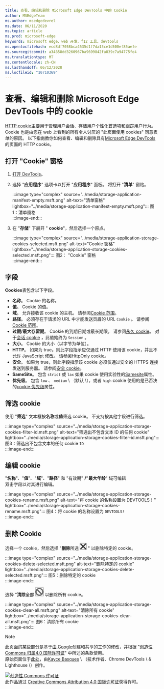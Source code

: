 ```yaml
---
title: 查看、编辑和删除 Microsoft Edge DevTools 中的 Cookie
author: MSEdgeTeam
ms.author: msedgedevrel
ms.date: 06/11/2020
ms.topic: article
ms.prod: microsoft-edge
keywords: microsoft edge、web 开发、f12 工具、devtools
ms.openlocfilehash: ecd8df7058bca4535d1f7da15ce1d500ef85aefe
ms.sourcegitcommit: a34858dd3260967ba9699842fa839c7a94775fe4
ms.translationtype: MT
ms.contentlocale: zh-CN
ms.lasthandoff: 06/12/2020
ms.locfileid: "10710369"
---
```

<!-- Copyright Kayce Basques 

   Licensed under the Apache License, Version 2.0 (the "License");
   you may not use this file except in compliance with the License.
   You may obtain a copy of the License at

       https://www.apache.org/licenses/LICENSE-2.0

   Unless required by applicable law or agreed to in writing, software
   distributed under the License is distributed on an "AS IS" BASIS,
   WITHOUT WARRANTIES OR CONDITIONS OF ANY KIND, either express or implied.
   See the License for the specific language governing permissions and
   limitations under the License.  -->

# 查看、编辑和删除 Microsoft Edge DevTools 中的 cookie  

[HTTP cookie][MDNHTTPCookies]主要用于管理用户会话、存储用户个性化首选项和跟踪用户行为。  Cookie 也是由您在 web 上看到的所有令人讨厌的 "此页面使用 cookies" 同意表单的原因。  以下指南教你如何查看、编辑和删除具有[Microsoft Edge DevTools][MicrosoftEdgeDevTools]的页面的 HTTP cookie。  

## 打开 "Cookie" 窗格  

1.  [打开 DevTools][DevToolsOpen]。  
1.  选择 "**应用程序**" 选项卡以打开 "**应用程序**" 面板。  将打开 "**清单**" 窗格。  
    
    :::image type="complex" source="../media/storage-application-manifest-empty.msft.png" alt-text="清单窗格" lightbox="../media/storage-application-manifest-empty.msft.png":::
       图1：清单窗格  
    :::image-end:::  

1.  在 "**存储**" 下展开 " **cookie**"，然后选择一个原点。  
    
    :::image type="complex" source="../media/storage-application-storage-cookies-selected.msft.png" alt-text="Cookie 窗格" lightbox="../media/storage-application-storage-cookies-selected.msft.png":::
       图2： "Cookie" 窗格  
    :::image-end:::  

## 字段  

**Cookies**表包含以下字段。  

*   **名称**。  Cookie 的名称。  
*   **值**。  Cookie 的值。  
*   **域**。  允许接收该 cookie 的主机。  请参阅[Cookie 范围][MDNHTTPCookiesScope]。  
*   **路径**。  必须存在于请求的 URL 中才能发送页眉的 URL `Cookie` 。  请参阅[Cookie 范围][MDNHTTPCookiesScope]。  
*   **过期/最大存留期**。  Cookie 的到期日期或最长期限。  请参阅[永久 cookie][MDNHTTPCookiesPermanent]。  对于[会话 cookie][MDNHTTPCookiesSession] ，此值始终为 `Session` 。  
*   **大小**。  Cookie 的大小（以字节为单位）。  
*   **HTTP**。  如果为 true，则此字段指示应仅通过 HTTP 使用该 cookie，并且不允许 JavaScript 修改。  请参阅[HttpOnly cookie][MDNHTTPCookiesSecure]。  
*   **安全**。  如果为 true，则此字段指示该 cookie 必须仅通过安全的 HTTPS 连接发送到服务器。  请参阅[安全 cookie][MDNHTTPCookiesSecure]。  
*   **SameSite**。  包含 `strict` 或 `lax` 如果 cookie 使用实验性的[Samesite][MDNHTTPCookiesSamesite]属性。  
*   **优先级**。  包含 `low` 、 `medium` \ （默认 \），或者 `high` cookie 使用的是已否决的[cookie 优先级][ChromiumIssue232693]属性。

## 筛选 cookie  

使用 "**筛选**" 文本框按**名称**或**值**筛选 cookie。  不支持按其他字段进行筛选。  

:::image type="complex" source="../media/storage-application-storage-cookies-filter-id.msft.png" alt-text="筛选出不包含文本 ID 的任何 cookie" lightbox="../media/storage-application-storage-cookies-filter-id.msft.png":::
   图3：筛选出不包含文本的任何 cookie `ID`  
:::image-end:::  

## 编辑 cookie  

"**名称**"、"**值**"、"**域**"、"**路径**" 和 "有效期" **/"最大年龄**" 域可编辑  
双击字段以对其进行编辑。  

:::image type="complex" source="../media/storage-application-storage-cookies-rename.msft.png" alt-text="将 cookie 的名称设置为 DEVTOOLS！" lightbox="../media/storage-application-storage-cookies-rename.msft.png":::
   图4：将 cookie 的名称设置为 `DEVTOOLS!`  
:::image-end:::  

## 删除 Cookie  

选择一个 cookie，然后选择 "**删除**所选 ![ 删除 ][ImageDeleteIcon] " 以删除特定的 cookie。  

:::image type="complex" source="../media/storage-application-storage-cookies-delete-selected.msft.png" alt-text="删除特定的 cookie" lightbox="../media/storage-application-storage-cookies-delete-selected.msft.png":::
   图5：删除特定的 cookie  
:::image-end:::  

选择 "**清除**全部 ![ 清除" ][ImageClearIcon] 以删除所有 cookie。  

:::image type="complex" source="../media/storage-application-storage-cookies-clear-all.msft.png" alt-text="清除所有 cookie" lightbox="../media/storage-application-storage-cookies-clear-all.msft.png":::
   图6：清除所有 cookie  
:::image-end:::  

<!-- image links -->  

[ImageClearIcon]: ../media/clear-icon.msft.png  
[ImageDeleteIcon]: ../media/delete-icon.msft.png  

<!-- links -->  

[MicrosoftEdgeDevTools]: /microsoft-edge/devtools-guide-chromium "Microsoft Edge （Chromium）开发人员工具"  
[DevToolsOpen]: /microsoft-edge/devtools-guide-chromium/open "打开 Microsoft Edge DevTools"  

[ChromiumIssue232693]: https://bugs.chromium.org/p/chromium/issues/detail?id=232693 "Chromium 问题232693：为 Cookies 实施优先级字段 |Chromium Bug"  

[MDNHTTPCookies]: https://developer.mozilla.org/docs/Web/HTTP/Cookies "HTTP cookie |MDN"  
[MDNHTTPCookiesPermanent]: https://developer.mozilla.org/docs/Web/HTTP/Cookies#Permanent_cookies "HTTP cookie-永久 cookie |MDN"  
[MDNHTTPCookiesSamesite]: https://developer.mozilla.org/docs/Web/HTTP/Cookies#SameSite_cookies "HTTP cookie-SameSite cookie |MDN"  
[MDNHTTPCookiesScope]: https://developer.mozilla.org/docs/Web/HTTP/Cookies#Scope_of_cookies "HTTP cookie-cookie 范围 |MDN"  
[MDNHTTPCookiesSecure]: https://developer.mozilla.org/docs/Web/HTTP/Cookies#Secure_and_HttpOnly_cookies "HTTP cookie-安全和 HttpOnly cookie |MDN"  
[MDNHTTPCookiesSession]: https://developer.mozilla.org/docs/Web/HTTP/Cookies#Session_cookies "HTTP cookie-会话 cookie |MDN"  

> [!NOTE]
> 此页面的某些部分是基于[由 Google][GoogleSitePolicies]创建和共享的工作的修改，并根据 "[创造性 Commons 归属4.0 国际许可证][CCA4IL]" 中所述的条款使用。  
> 原始页面位于[此处](https://developers.google.com/web/tools/chrome-devtools/storage/cookies)，由[Kayce Basques][KayceBasques] \ （技术作者、Chrome DevTools \ & Lighthouse \）创作。  

[![创造性 Commons 许可证][CCby4Image]][CCA4IL]  
此作品通过 [Creative Commons Attribution 4.0 国际许可证][CCA4IL]获得许可。  

[CCA4IL]: https://creativecommons.org/licenses/by/4.0  
[CCby4Image]: https://i.creativecommons.org/l/by/4.0/88x31.png  
[GoogleSitePolicies]: https://developers.google.com/terms/site-policies  
[KayceBasques]: https://developers.google.com/web/resources/contributors/kaycebasques  
